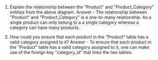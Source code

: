 1. Explain the relationship between the "Product" and "Product_Category" entities from the above diagram.
Answer - The relationship between "Product" and "Product_Category" is a one-to-many relationship. As a single product can only belong to a a single category whereas a category can have many products.

2. How could you ensure that each product in the "Product" table has a valid category assigned to it?
Answer - To ensure that each product in the "Product" table has a valid category assigned to it, one can make use of the foreign key "category_id" that links the two tables.
